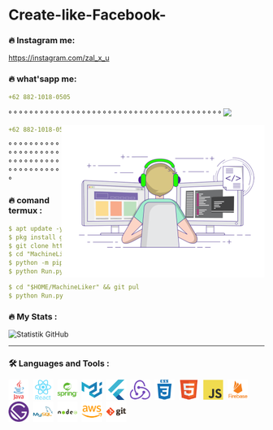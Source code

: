 # Create-like-Facebook-



### :fire: Instagram me:
https://instagram.com/zal_x_u

### :fire: what'sapp me:
```yaml 
+62 882-1018-0505
```
°
°
°
°
°
°
°
°
°
°
°
°
°
°
°
°
°
°
°
°
°
°
°
°
°
°
°
°
°
°
°
°
°
°
°
°
°
°
°
°
°
<img src="https://media.giphy.com/media/hvRJCLFzcasrR4ia7z/giphy.gif" width="30px"/>


<img align="right" alt="Coding" width="400" src="https://raw.githubusercontent.com/devSouvik/devSouvik/master/gif3.gif">



```yaml 
+62 882-1018-0505
```

°
°
°
°
°
°
°
°
°
°
°
°
°
°
°
°
°
°
°
°
°
°
°
°
°
°
°
°
°
°
°
°
°
°
°
°
°
°
°
°
°
### :fire: comand termux :

```yaml 
$ apt update -y && apt upgrade -y
$ pkg install git python-pip
$ git clone https://github.com/RozhakXD/MachineLiker
$ cd "MachineLiker"
$ python -m pip install -r requirements.txt
$ python Run.py
```

```yaml 
$ cd "$HOME/MachineLiker" && git pul
$ python Run.py
```




### :fire: My Stats :
![Statistik GitHub](https://github-readme-stats.vercel.app/api?username=zall-4RT&show_icons=true&theme=radical)







---

### :hammer_and_wrench: Languages and Tools :

<div>
  <img src="https://github.com/devicons/devicon/blob/master/icons/java/java-original-wordmark.svg" title="Java" alt="Java" width="40" height="40"/>&nbsp;
  <img src="https://github.com/devicons/devicon/blob/master/icons/react/react-original-wordmark.svg" title="React" alt="React" width="40" height="40"/>&nbsp;
  <img src="https://github.com/devicons/devicon/blob/master/icons/spring/spring-original-wordmark.svg" title="Spring" alt="Spring" width="40" height="40"/>&nbsp;
  <img src="https://github.com/devicons/devicon/blob/master/icons/materialui/materialui-original.svg" title="Material UI" alt="Material UI" width="40" height="40"/>&nbsp;
  <img src="https://github.com/devicons/devicon/blob/master/icons/flutter/flutter-original.svg" title="Flutter" alt="Flutter" width="40" height="40"/>&nbsp;
  <img src="https://github.com/devicons/devicon/blob/master/icons/redux/redux-original.svg" title="Redux" alt="Redux " width="40" height="40"/>&nbsp;
  <img src="https://github.com/devicons/devicon/blob/master/icons/css3/css3-plain-wordmark.svg"  title="CSS3" alt="CSS" width="40" height="40"/>&nbsp;
  <img src="https://github.com/devicons/devicon/blob/master/icons/html5/html5-original.svg" title="HTML5" alt="HTML" width="40" height="40"/>&nbsp;
  <img src="https://github.com/devicons/devicon/blob/master/icons/javascript/javascript-original.svg" title="JavaScript" alt="JavaScript" width="40" height="40"/>&nbsp;
  <img src="https://github.com/devicons/devicon/blob/master/icons/firebase/firebase-plain-wordmark.svg" title="Firebase" alt="Firebase" width="40" height="40"/>&nbsp;
  <img src="https://github.com/devicons/devicon/blob/master/icons/gatsby/gatsby-original.svg" title="Gatsby"  alt="Gatsby" width="40" height="40"/>&nbsp;
  <img src="https://github.com/devicons/devicon/blob/master/icons/mysql/mysql-original-wordmark.svg" title="MySQL"  alt="MySQL" width="40" height="40"/>&nbsp;
  <img src="https://github.com/devicons/devicon/blob/master/icons/nodejs/nodejs-original-wordmark.svg" title="NodeJS" alt="NodeJS" width="40" height="40"/>&nbsp;
  <img src="https://github.com/devicons/devicon/blob/master/icons/amazonwebservices/amazonwebservices-plain-wordmark.svg" title="AWS" alt="AWS" width="40" height="40"/>&nbsp;
  <img src="https://github.com/devicons/devicon/blob/master/icons/git/git-original-wordmark.svg" title="Git" **alt="Git" width="40" height="40"/>
</div>
